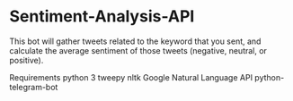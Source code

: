 # Sentiment-Analysis-API
This bot will gather tweets related to the keyword that you sent, and calculate the average sentiment of those tweets (negative, neutral, or positive).

Requirements
python 3
tweepy
nltk
Google Natural Language API
python-telegram-bot
